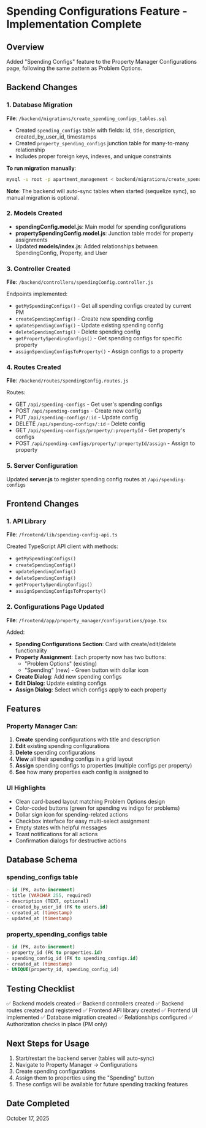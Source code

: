 # Spending Configurations Feature - Implementation Complete

## Overview
Added "Spending Configs" feature to the Property Manager Configurations page, following the same pattern as Problem Options.

## Backend Changes

### 1. Database Migration
**File**: `/backend/migrations/create_spending_configs_tables.sql`
- Created `spending_configs` table with fields: id, title, description, created_by_user_id, timestamps
- Created `property_spending_configs` junction table for many-to-many relationship
- Includes proper foreign keys, indexes, and unique constraints

**To run migration manually**:
```bash
mysql -u root -p apartment_management < backend/migrations/create_spending_configs_tables.sql
```

**Note**: The backend will auto-sync tables when started (sequelize sync), so manual migration is optional.

### 2. Models Created
- **spendingConfig.model.js**: Main model for spending configurations
- **propertySpendingConfig.model.js**: Junction table model for property assignments
- Updated **models/index.js**: Added relationships between SpendingConfig, Property, and User

### 3. Controller Created
**File**: `/backend/controllers/spendingConfig.controller.js`

Endpoints implemented:
- `getMySpendingConfigs()` - Get all spending configs created by current PM
- `createSpendingConfig()` - Create new spending config
- `updateSpendingConfig()` - Update existing spending config
- `deleteSpendingConfig()` - Delete spending config
- `getPropertySpendingConfigs()` - Get spending configs for specific property
- `assignSpendingConfigsToProperty()` - Assign configs to a property

### 4. Routes Created
**File**: `/backend/routes/spendingConfig.routes.js`

Routes:
- GET `/api/spending-configs` - Get user's spending configs
- POST `/api/spending-configs` - Create new config
- PUT `/api/spending-configs/:id` - Update config
- DELETE `/api/spending-configs/:id` - Delete config
- GET `/api/spending-configs/property/:propertyId` - Get property's configs
- POST `/api/spending-configs/property/:propertyId/assign` - Assign to property

### 5. Server Configuration
Updated **server.js** to register spending config routes at `/api/spending-configs`

## Frontend Changes

### 1. API Library
**File**: `/frontend/lib/spending-config-api.ts`

Created TypeScript API client with methods:
- `getMySpendingConfigs()`
- `createSpendingConfig()`
- `updateSpendingConfig()`
- `deleteSpendingConfig()`
- `getPropertySpendingConfigs()`
- `assignSpendingConfigsToProperty()`

### 2. Configurations Page Updated
**File**: `/frontend/app/property_manager/configurations/page.tsx`

Added:
- **Spending Configurations Section**: Card with create/edit/delete functionality
- **Property Assignment**: Each property now has two buttons:
  - "Problem Options" (existing)
  - "Spending" (new) - Green button with dollar icon
- **Create Dialog**: Add new spending configs
- **Edit Dialog**: Update existing configs
- **Assign Dialog**: Select which configs apply to each property

## Features

### Property Manager Can:
1. **Create** spending configurations with title and description
2. **Edit** existing spending configurations
3. **Delete** spending configurations
4. **View** all their spending configs in a grid layout
5. **Assign** spending configs to properties (multiple configs per property)
6. **See** how many properties each config is assigned to

### UI Highlights
- Clean card-based layout matching Problem Options design
- Color-coded buttons (green for spending vs indigo for problems)
- Dollar sign icon for spending-related actions
- Checkbox interface for easy multi-select assignment
- Empty states with helpful messages
- Toast notifications for all actions
- Confirmation dialogs for destructive actions

## Database Schema

### spending_configs table
```sql
- id (PK, auto-increment)
- title (VARCHAR 255, required)
- description (TEXT, optional)
- created_by_user_id (FK to users.id)
- created_at (timestamp)
- updated_at (timestamp)
```

### property_spending_configs table
```sql
- id (PK, auto-increment)
- property_id (FK to properties.id)
- spending_config_id (FK to spending_configs.id)
- created_at (timestamp)
- UNIQUE(property_id, spending_config_id)
```

## Testing Checklist

✅ Backend models created
✅ Backend controllers created
✅ Backend routes created and registered
✅ Frontend API library created
✅ Frontend UI implemented
✅ Database migration created
✅ Relationships configured
✅ Authorization checks in place (PM only)

## Next Steps for Usage

1. Start/restart the backend server (tables will auto-sync)
2. Navigate to Property Manager → Configurations
3. Create spending configurations
4. Assign them to properties using the "Spending" button
5. These configs will be available for future spending tracking features

## Date Completed
October 17, 2025

